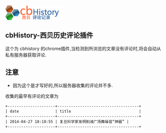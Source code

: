 ![cbHistory-西贝历史评论插件](https://raw.githubusercontent.com/wenerme/cbhistory-extension/master/images/title.png)

cbHistory-西贝历史评论插件
--------------------------

这个为 cbhistory 的chrome插件,当检测到所浏览的文章没有评论时,将会自动从私有服务器获取评论.


注意
---

* 因为这个是才写好的,所以服务器收集的评论并不多.

收集的最早有评论的文章为
```
+---------------------+------------------------------------+
| date                | title                              |
+---------------------+------------------------------------+
| 2014-04-27 18:10:55 | 复旦科学家发明削减广场舞噪音“神器” |
+---------------------+------------------------------------+
```

